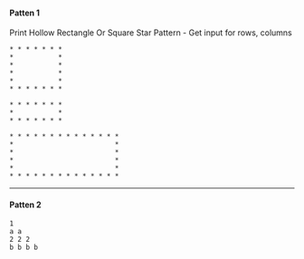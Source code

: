 #### Patten 1

Print Hollow Rectangle Or Square Star Pattern - Get input for rows, columns

```
* * * * * * *
*           *
*           *
*           *
*           *
* * * * * * *
```

```
* * * * * * *
*           *
* * * * * * *
```

```
* * * * * * * * * * * * * *
*                         *
*                         *
*                         *
*                         *
* * * * * * * * * * * * * *
```

---

#### Patten 2

```
1
a a
2 2 2
b b b b
```
